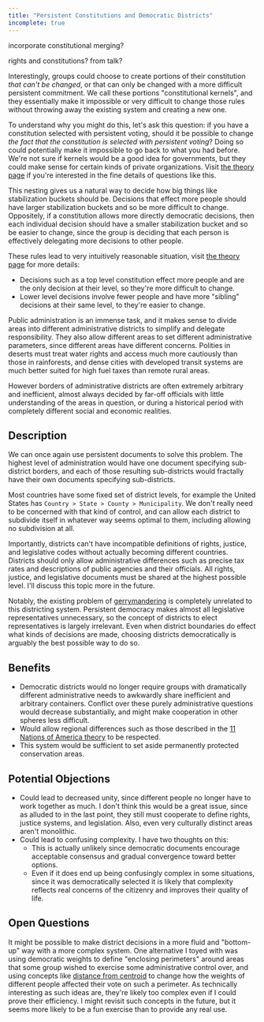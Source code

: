 ```yaml
---
title: "Persistent Constitutions and Democratic Districts"
incomplete: true
---
```


incorporate constitutional merging?




rights and constitutions? from talk?




Interestingly, groups could choose to create portions of their constitution *that can't be changed*, or that can only be changed with a more difficult persistent commitment. We call these portions "constitutional kernels", and they essentially make it impossible or very difficult to change those rules without throwing away the existing system and creating a new one.

To understand why you might do this, let's ask this question: if you have a constitution selected with persistent voting, should it be possible to change *the fact that the constitution is selected with persistent voting*? Doing so could potentially make it impossible to go back to what you had before. We're not sure if kernels would be a good idea for governments, but they could make sense for certain kinds of private organizations. Visit [the theory page](TODO) if you're interested in the fine details of questions like this.




This nesting gives us a natural way to decide how big things like stabilization buckets should be. Decisions that effect more people should have larger stabilization buckets and so be more difficult to change. Oppositely, if a constitution allows more directly democratic decisions, then each individual decision should have a smaller stabilization bucket and so be easier to change, since the group is deciding that each person is effectively delegating more decisions to other people.

These rules lead to very intuitively reasonable situation, visit [the theory page](TODO) for more details:

- Decisions such as a top level constitution effect more people and are the only decision at their level, so they're more difficult to change.
- Lower level decisions involve fewer people and have more "sibling" decisions at their same level, to they're easier to change.







Public administration is an immense task, and it makes sense to divide areas into different administrative districts to simplify and delegate responsibility. They also allow different areas to set different administrative parameters, since different areas have different concerns. Polities in deserts must treat water rights and access much more cautiously than those in rainforests, and dense cities with developed transit systems are much better suited for high fuel taxes than remote rural areas.

However borders of administrative districts are often extremely arbitrary and inefficient, almost always decided by far-off officials with little understanding of the areas in question, or during a historical period with completely different social and economic realities.

## Description

We can once again use persistent documents to solve this problem. The highest level of administration would have one document specifying sub-district borders, and each of those resulting sub-districts would fractally have their own documents specifying sub-districts.

Most countries have some fixed set of district levels, for example the United States has `Country > State > County > Municipality`. We don't really need to be concerned with that kind of control, and can allow each district to subdivide itself in whatever way seems optimal to them, including allowing no subdivision at all.

Importantly, districts can't have incompatible definitions of rights, justice, and legislative codes without actually becoming different countries. Districts should only allow administrative differences such as precise tax rates and descriptions of public agencies and their officials. All rights, justice, and legislative documents must be shared at the highest possible level. I'll discuss this topic more in the future.

Notably, the existing problem of [gerrymandering](https://en.wikipedia.org/wiki/Gerrymandering) is completely unrelated to this districting system. Persistent democracy makes almost all legislative representatives unnecessary, so the concept of districts to elect representatives is largely irrelevant. Even when district boundaries do effect what kinds of decisions are made, choosing districts democratically is arguably the best possible way to do so.

<!-- Both bottom-up and top-down districting are interesting to consider. Top-down is useful for situations in which some kind of escalation is necessary, such as in court appeals to higher levels. -->

## Benefits

- Democratic districts would no longer require groups with dramatically different administrative needs to awkwardly share inefficient and arbitrary containers. Conflict over these purely administrative questions would decrease substantially, and might make cooperation in other spheres less difficult.
- Would allow regional differences such as those described in the [11 Nations of America theory](https://en.wikipedia.org/wiki/American_Nations) to be respected.
- This system would be sufficient to set aside permanently protected conservation areas.

## Potential Objections

- Could lead to decreased unity, since different people no longer have to work together as much. I don't think this would be a great issue, since as alluded to in the last point, they still must cooperate to define rights, justice systems, and legislation. Also, even very culturally distinct areas aren't monolithic.
- Could lead to confusing complexity. I have two thoughts on this:
  - This is actually unlikely since democratic documents encourage acceptable consensus and gradual convergence toward better options.
  - Even if it does end up being confusingly complex in some situations, since it was democratically selected it is likely that complexity reflects real concerns of the citizenry and improves their quality of life.

## Open Questions

It might be possible to make district decisions in a more fluid and "bottom-up" way with a more complex system. One alternative I toyed with was using democratic weights to define "enclosing perimeters" around areas that some group wished to exercise some administrative control over, and using concepts like [distance from centroid](https://en.wikipedia.org/wiki/Centroid) to change how the weights of different people affected their vote on such a perimeter. As technically interesting as such ideas are, they're likely too complex even if I could prove their efficiency. I might revisit such concepts in the future, but it seems more likely to be a fun exercise than to provide any real use.



<!--
Borders are almost always decided by far-off officials who have little understanding of the places they draw borders around. Often borders are drawn for nationalistic, oppressive, or exclusionary reasons. Borders between nations cause immense harm to the human rights of communities caught between them, and to all people who might wish to cross them. Intra-national borders that delineate different administrative districts are often arbitrary and inefficient.

We feel that nationalism and migration-restricting borders are unethical and should be transcended, but we realize this is a difficult problem and give more thoughts in future chapters. However, the delineation of different administrative zones can have immense value, since different areas have different concerns. Polities in deserts must treat water rights and access much more cautiously than those in rainforests, and dense cities with developed transit systems are much better suited for high fuel taxes than remote rural areas.

This chapter gives a system for defining intra-national borders.

# Constraints

A system for defining administrative borders has a few purposes.

- We want a composition of districts that brings greatest democratic satisfaction to the people living in them.

Do we care if districts can cross-cut?
Do we care if there is always some "organic hierarchy" that allows things like escalation of court cases?


It almost certainly makes more sense to just have a defined number of district strata, and each level of the strata has a democratic document describing its level of districts.


- We want to make districts where more people are closer together, essentially ones where the center of population is closer to the center of the district? That will make pretty districts, but does that matter?
- What we really want is districts where people are most okay with being in the district.
- The general idea will be that aligned people will in general try to expand their borders to increase their tax base, and there should be some limit to this.

# Potential Solution


We have already described a proposed unified model of taxation, but it is reasonable for different areas to have different precise tax rates, and to have their own institutions and officials to administer to local concerns.

- Suppose there is a nation with democratic systems like those we've already described. There is a single unifying constitution with a bill of rights that all citizens in this nation can use democratic weights to propose new versions of. This means that the entire nation has the same justice code, and different areas only differ by their administrative code. This constitution defines the democratic mechanisms used to make decisions, the protocols for creating administrative districts, and what powers administrative districts can have.
- The entire nation is itself an administrative district with a separate administrative code, defining what institutions this district currently has, what offices control them, what precise tax rates apply in this district, and any other administrative questions such as zoning laws (which at the national level should be very abstract or nonexistent). Citizens use democratic weights to nominate or support different versions of this code in a Persistent Democratic Editing fashion.

At any time, anyone can use democratic weights to propose a district at any level of administration. The district they propose is defined as a connected perimeter of districts (at the bottom level these districts are distinct properties as defined by the common resource tax).

Anyone else could propose a district with intersecting borders, and the district with a higher ratio of weight support vs "difficulty" would take precedence in any intersecting border over a district with a smaller ratio.

The difficulty of maintaining a district would be proportional to the number of people within it, not the amount of land it covered.
To support a proposed district, a person must reside in that district (likely as defined by primary residence), and their weight would be scaled by `weights / (distance_to_closest_border + distance_to_geometric_center)`. I conjecture that this formula will minimize the size and maximize the convexness of the districts?

What do we even exactly want?



https://en.wikipedia.org/wiki/Centroid
https://blog.mapbox.com/a-new-algorithm-for-finding-a-visual-center-of-a-polygon-7c77e6492fbc

-->
